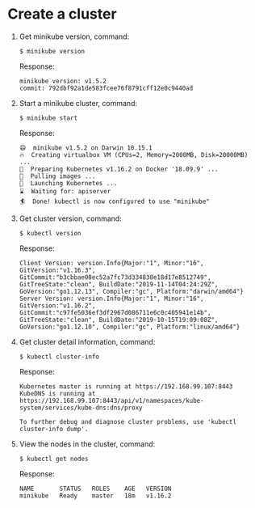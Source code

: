 # Create a cluster
1. Get minikube version, command:
    ```
    $ minikube version
    ```
    Response:
    ```
    minikube version: v1.5.2
    commit: 792dbf92a1de583fcee76f8791cff12e0c9440ad
    ```
  
2. Start a minikube cluster, command:
    ```
    $ minikube start
    ```
    Response:
    ```
    😄  minikube v1.5.2 on Darwin 10.15.1
    🔥  Creating virtualbox VM (CPUs=2, Memory=2000MB, Disk=20000MB) ...
    🐳  Preparing Kubernetes v1.16.2 on Docker '18.09.9' ...
    🚜  Pulling images ...
    🚀  Launching Kubernetes ...
    ⌛  Waiting for: apiserver
    🏄  Done! kubectl is now configured to use "minikube"
    ```
3. Get cluster version, command:
    ```
    $ kubectl version
    ```
    Response:
    ```
    Client Version: version.Info{Major:"1", Minor:"16", GitVersion:"v1.16.3", GitCommit:"b3cbbae08ec52a7fc73d334838e18d17e8512749", GitTreeState:"clean", BuildDate:"2019-11-14T04:24:29Z", GoVersion:"go1.12.13", Compiler:"gc", Platform:"darwin/amd64"}
    Server Version: version.Info{Major:"1", Minor:"16", GitVersion:"v1.16.2", GitCommit:"c97fe5036ef3df2967d086711e6c0c405941e14b", GitTreeState:"clean", BuildDate:"2019-10-15T19:09:08Z", GoVersion:"go1.12.10", Compiler:"gc", Platform:"linux/amd64"}
    ```
4. Get cluster detail information, command:
    ```
    $ kubectl cluster-info
    ```
    Response:
    ```
    Kubernetes master is running at https://192.168.99.107:8443
    KubeDNS is running at https://192.168.99.107:8443/api/v1/namespaces/kube-system/services/kube-dns:dns/proxy

    To further debug and diagnose cluster problems, use 'kubectl cluster-info dump'.
    ```
5. View the nodes in the cluster, command:
    ```
    $ kubectl get nodes
    ```
    Response:
    ```
    NAME       STATUS   ROLES    AGE   VERSION
    minikube   Ready    master   18m   v1.16.2
    ```
